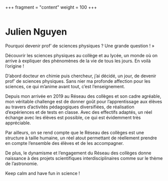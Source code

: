 +++
fragment = "content"
weight = 100
+++

<img src="/images/avatar/julien-nguyen.svg" alt="" class="img-fluid rounded-circle border text-white">

# Julien Nguyen

Pourquoi devenir prof’ de sciences physiques ? Une grande question ! »

Découvrir les sciences physiques au collège et au lycée, un monde où on arrive à expliquer des phénomènes de la vie de tous les jours. En voilà l’origine !

D’abord docteur en chimie puis chercheur, j’ai décidé, un jour, de devenir prof’ de sciences physiques. Sans nier ma profonde affection pour les sciences, ce qui m’anime avant tout, c’est l’enseignement.

Depuis mon arrivée en 2019 au Réseau des collèges et son cadre agréable, mon véritable challenge est de donner goût pour l’apprentissage aux élèves au travers d’activités pédagogiques diversifiées, de réalisation d’expériences et de tests en classe. Avec des effectifs adaptés, un réel échange avec les élèves est possible, ce qui est évidemment très appréciable.

Par ailleurs, on se rend compte que le Réseau des collèges est une structure à taille humaine, un réel atout permettant de réellement prendre en compte l’ensemble des élèves et de les accompagner.

De plus, le dynamisme et l’engagement du Réseau des collèges donne naissance à des projets scientifiques interdisciplinaires comme sur le thème de l’astronomie.

Keep calm and have fun in science !

